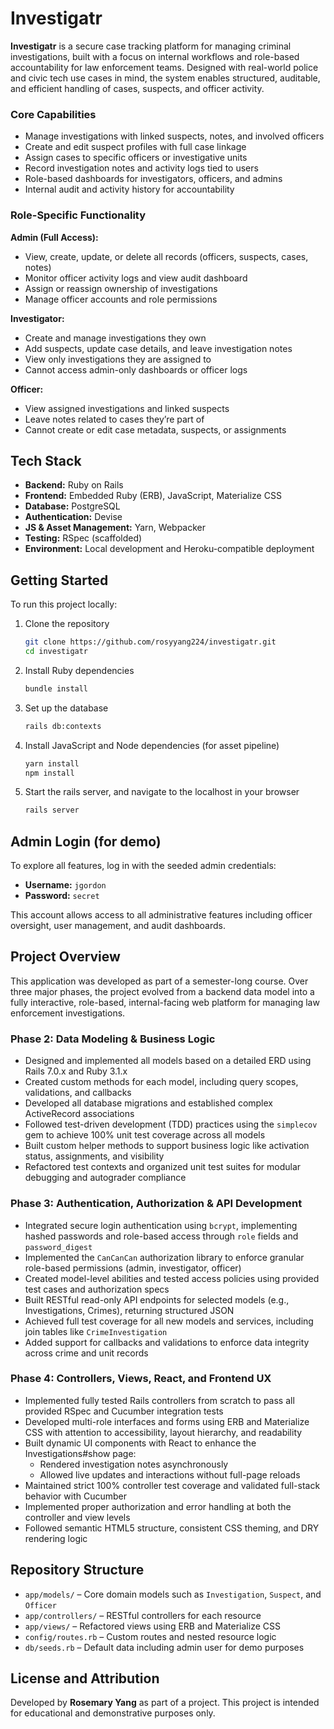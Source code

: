 # Investigatr

**Investigatr** is a secure case tracking platform for managing criminal investigations, built with a focus on internal workflows and role-based accountability for law enforcement teams. Designed with real-world police and civic tech use cases in mind, the system enables structured, auditable, and efficient handling of cases, suspects, and officer activity.

### Core Capabilities
- Manage investigations with linked suspects, notes, and involved officers
- Create and edit suspect profiles with full case linkage
- Assign cases to specific officers or investigative units
- Record investigation notes and activity logs tied to users
- Role-based dashboards for investigators, officers, and admins
- Internal audit and activity history for accountability

### Role-Specific Functionality

**Admin (Full Access):**
- View, create, update, or delete all records (officers, suspects, cases, notes)
- Monitor officer activity logs and view audit dashboard
- Assign or reassign ownership of investigations
- Manage officer accounts and role permissions

**Investigator:**
- Create and manage investigations they own
- Add suspects, update case details, and leave investigation notes
- View only investigations they are assigned to
- Cannot access admin-only dashboards or officer logs

**Officer:**
- View assigned investigations and linked suspects
- Leave notes related to cases they’re part of
- Cannot create or edit case metadata, suspects, or assignments

## Tech Stack

- **Backend:** Ruby on Rails
- **Frontend:** Embedded Ruby (ERB), JavaScript, Materialize CSS
- **Database:** PostgreSQL
- **Authentication:** Devise
- **JS & Asset Management:** Yarn, Webpacker
- **Testing:** RSpec (scaffolded)
- **Environment:** Local development and Heroku-compatible deployment

## Getting Started

To run this project locally:

1. Clone the repository
   ```bash
   git clone https://github.com/rosyyang224/investigatr.git
   cd investigatr
   ```
2. Install Ruby dependencies
    ```bash
    bundle install
    ```
3. Set up the database
    ```bash
    rails db:contexts
    ```
4. Install JavaScript and Node dependencies (for asset pipeline)
    ```bash
    yarn install
    npm install
    ```
5. Start the rails server, and navigate to the localhost in your browser
    ```bash
    rails server
    ```
## Admin Login (for demo)

To explore all features, log in with the seeded admin credentials:

- **Username:** `jgordon`  
- **Password:** `secret`

This account allows access to all administrative features including officer oversight, user management, and audit dashboards.

## Project Overview

This application was developed as part of a semester-long course. Over three major phases, the project evolved from a backend data model into a fully interactive, role-based, internal-facing web platform for managing law enforcement investigations.

### Phase 2: Data Modeling & Business Logic

- Designed and implemented all models based on a detailed ERD using Rails 7.0.x and Ruby 3.1.x
- Created custom methods for each model, including query scopes, validations, and callbacks
- Developed all database migrations and established complex ActiveRecord associations
- Followed test-driven development (TDD) practices using the `simplecov` gem to achieve 100% unit test coverage across all models
- Built custom helper methods to support business logic like activation status, assignments, and visibility
- Refactored test contexts and organized unit test suites for modular debugging and autograder compliance

### Phase 3: Authentication, Authorization & API Development

- Integrated secure login authentication using `bcrypt`, implementing hashed passwords and role-based access through `role` fields and `password_digest`
- Implemented the `CanCanCan` authorization library to enforce granular role-based permissions (admin, investigator, officer)
- Created model-level abilities and tested access policies using provided test cases and authorization specs
- Built RESTful read-only API endpoints for selected models (e.g., Investigations, Crimes), returning structured JSON
- Achieved full test coverage for all new models and services, including join tables like `CrimeInvestigation`
- Added support for callbacks and validations to enforce data integrity across crime and unit records

### Phase 4: Controllers, Views, React, and Frontend UX

- Implemented fully tested Rails controllers from scratch to pass all provided RSpec and Cucumber integration tests
- Developed multi-role interfaces and forms using ERB and Materialize CSS with attention to accessibility, layout hierarchy, and readability
- Built dynamic UI components with React to enhance the Investigations#show page:
  - Rendered investigation notes asynchronously
  - Allowed live updates and interactions without full-page reloads
- Maintained strict 100% controller test coverage and validated full-stack behavior with Cucumber
- Implemented proper authorization and error handling at both the controller and view levels
- Followed semantic HTML5 structure, consistent CSS theming, and DRY rendering logic

## Repository Structure

- `app/models/` – Core domain models such as `Investigation`, `Suspect`, and `Officer`
- `app/controllers/` – RESTful controllers for each resource
- `app/views/` – Refactored views using ERB and Materialize CSS
- `config/routes.rb` – Custom routes and nested resource logic
- `db/seeds.rb` – Default data including admin user for demo purposes


## License and Attribution

Developed by **Rosemary Yang** as part of a project. This project is intended for educational and demonstrative purposes only.